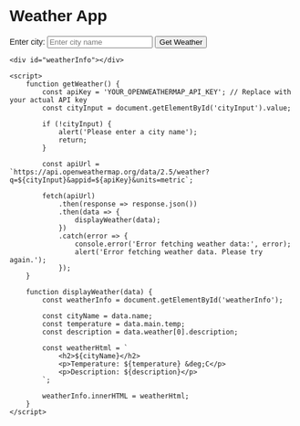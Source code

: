 <!DOCTYPE html>
<html lang="en">
<head>
    <meta charset="UTF-8">
    <meta name="viewport" content="width=device-width, initial-scale=1.0">
    <title>Weather App</title>
    <style>
        body {
            font-family: Arial, sans-serif;
        }
    </style>
</head>
<body>
    <h1>Weather App</h1>
    <label for="cityInput">Enter city:</label>
    <input type="text" id="cityInput" placeholder="Enter city name">
    <button onclick="getWeather()">Get Weather</button>

    <div id="weatherInfo"></div>

    <script>
        function getWeather() {
            const apiKey = 'YOUR_OPENWEATHERMAP_API_KEY'; // Replace with your actual API key
            const cityInput = document.getElementById('cityInput').value;

            if (!cityInput) {
                alert('Please enter a city name');
                return;
            }

            const apiUrl = `https://api.openweathermap.org/data/2.5/weather?q=${cityInput}&appid=${apiKey}&units=metric`;

            fetch(apiUrl)
                .then(response => response.json())
                .then(data => {
                    displayWeather(data);
                })
                .catch(error => {
                    console.error('Error fetching weather data:', error);
                    alert('Error fetching weather data. Please try again.');
                });
        }

        function displayWeather(data) {
            const weatherInfo = document.getElementById('weatherInfo');

            const cityName = data.name;
            const temperature = data.main.temp;
            const description = data.weather[0].description;

            const weatherHtml = `
                <h2>${cityName}</h2>
                <p>Temperature: ${temperature} &deg;C</p>
                <p>Description: ${description}</p>
            `;

            weatherInfo.innerHTML = weatherHtml;
        }
    </script>
</body>
</html>
